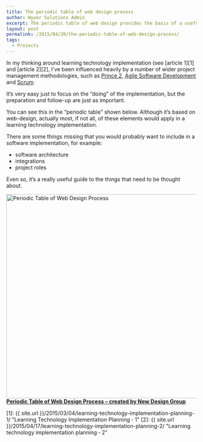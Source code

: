 ```yaml
---
title: The periodic table of web design process
author: Wyver Solutions Admin
excerpt: The periodic table of web design provides the basis of a useful template to use with clients in explaining the different tasks that need to happen in a software implementation project.
layout: post
permalink: /2015/04/20/the-periodic-table-of-web-design-process/
tags:
  - Projects
---
```

In my thinking around learning technology implementation (see [article 1][1] and [article 2][2], I've been influenced heavily by a number of wider project management methodologies, such as <a href="https://www.axelos.com/best-practice-solutions/prince2" target="_blank">Prince 2</a>, <a href="http://www.dummies.com/how-to/content/agile-project-management-for-dummies-cheat-sheet.html" target="_blank">Agile Software Development</a> and <a href="https://www.scrumalliance.org/why-scrum" target="_blank">Scrum</a>.

It&#8217;s very easy just to focus on the &#8220;doing&#8221; of the implementation, but the preparation and follow-up are just as important.

You can see this in the &#8220;periodic table&#8221; shown below. Although it&#8217;s based on web-design, actually most, if not all, of these elements would apply in a learning technology implementation.

There are some things missing that you would probably want to include in a software implementation, for example:

  * software architecture
  * integrations
  * project roles

Even so, it&#8217;s a really useful guide to the things that need to be thought about.

<a href="http://www.newdesigngroup.ca/blog/web-design-process-infographic/" target="_blank"><img src="http://www.newdesigngroup.ca/wp-content/uploads/2014/08/periodic-table-of-web-design-process-new-design-group.png" alt="Periodic Table of Web Design Process" width="540px" border="0" /><br /> <strong>Periodic Table of Web Design Process – created by </strong></a>**<a href="http://www.newdesigngroup.ca" target="_blank">New Design Group</a>**

 [1]: {{ site.url }}/2015/03/04/learning-technology-implementation-planning-1/ "Learning Technology Implementation Planning &dash; 1"
 [2]: {{ site.url }}/2015/04/17/learning-technology-implementation-planning-2/ "Learning technology implementation planning &dash; 2"
